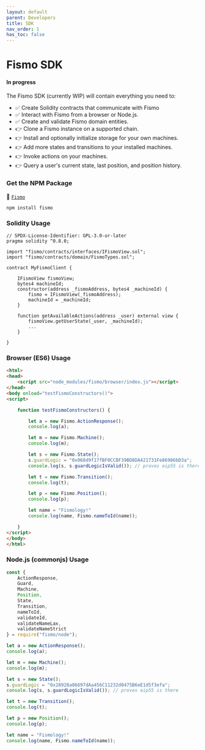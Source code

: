 ```yaml
---
layout: default
parent: Developers
title: SDK
nav_order: 1
has_toc: false
---
```

# Fismo SDK
#### In progress
The Fismo SDK (currently WIP) will contain everything you need to:
* ✅ Create Solidity contracts that communicate with Fismo
* ✅ Interact with Fismo from a browser or Node.js.
* ✅ Create and validate Fismo domain entities.
* 👉 Clone a Fismo instance on a supported chain.
* 👉 Install and optionally initialize storage for your own machines.
* 👉 Add more states and transitions to your installed machines.
* 👉 Invoke actions on your machines.
* 👉 Query a user's current state, last position, and position history.

### Get the NPM Package
💾 [`Fismo`](https://www.npmjs.com/package/fismo)
```shell
npm install fismo
```

### Solidity Usage

```solidity
// SPDX-License-Identifier: GPL-3.0-or-later
pragma solidity ^0.8.0;

import "fismo/contracts/interfaces/IFismoView.sol";
import "fismo/contracts/domain/FismoTypes.sol";

contract MyFismoClient {
    
    IFismoView fismoView;
    bytes4 machineId;
    constructor(address _fismoAddress, bytes4 _machineId) {
        fismo = IFismoView(_fismoAddress);
        machineId = _machineId;
    }

    function getAvailableActions(address _user) external view {
        fismoView.getUserState(_user, _machineId);
        ...
    }
    
}

```

### Browser (ES6) Usage
```html
<html>
<head>
    <script src="node_modules/fismo/browser/index.js"></script>
</head>
<body onload="testFismoConstructors()">
<script>

    function testFismoConstructors() {

        let a = new Fismo.ActionResponse();
        console.log(a);

        let m = new Fismo.Machine();
        console.log(m);

        let s = new Fismo.State();
        s.guardLogic = "0x068d9f17fBF0CCBF39BD8DA421731Fe86986bD3a";
        console.log(s, s.guardLogicIsValid()); // proves eip55 is there

        let t = new Fismo.Transition();
        console.log(t);

        let p = new Fismo.Position();
        console.log(p);

        let name = "Fismology!"
        console.log(name, Fismo.nameToId(name));

    }
</script>
</body>
</html>
```

### Node.js (commonjs) Usage
```javascript
const { 
    ActionResponse, 
    Guard,
    Machine,
    Position,
    State,
    Transition,
    nameToId,
    validateId,
    validateNameLax,
    validateNameStrict
} = require("fismo/node");

let a = new ActionResponse();
console.log(a);

let m = new Machine();
console.log(m);

let s = new State();
s.guardLogic = "0x28928a86697dAa456C11232d0475B6eE1d5f3efa";
console.log(s, s.guardLogicIsValid()); // proves eip55 is there

let t = new Transition();
console.log(t);

let p = new Position();
console.log(p);

let name = "Fismology!"
console.log(name, Fismo.nameToId(name));

```